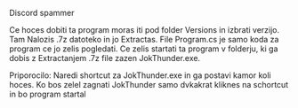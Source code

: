 Discord spammer

Ce hoces dobiti ta program moras iti pod folder Versions in izbrati verzijo.
Tam Nalozis .7z datoteko in jo Extractas. File Program.cs je samo koda za program ce jo zelis pogledati.
Ce zelis startati ta program v folderju, ki ga dobis z Extractanjem .7z file zazen JokThunder.exe.
 
 Priporocilo:
  Naredi shortcut za JokThunder.exe in ga postavi kamor koli hoces.
  Ko bos zelel zagnati JokThunder samo dvkakrat kliknes na schortcut in bo program startal
